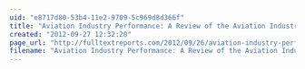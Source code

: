 ```yaml
---
uid: "e8717d80-53b4-11e2-9709-5c969d8d366f"
title: "Aviation Industry Performance: A Review of the Aviation Industry, 2008  2011"
created: "2012-09-27 12:32:20"
page_url: "http://fulltextreports.com/2012/09/26/aviation-industry-performance-a-review-of-the-aviation-industry-2008-2011/"
filename: "Aviation Industry Performance: A Review of the Aviation Industry, 2008  2011.html"
---
```

